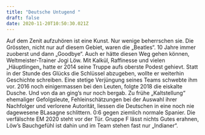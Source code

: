 ```yaml
---
title: "Deutsche Untugend "
draft: false
date: 2020-11-20T10:50:30.021Z
---
```

Auf dem Zenit aufzuhören ist eine Kunst. Nur wenige beherrschen sie. Die Grössten, nicht nur auf diesem Gebiet, waren die „Beatles“. 10 Jahre immer zuoberst und dann „Goodbye“. Auch er hätte diesen Weg gehen können, Weltmeister-Trainer Jogi Löw. Mit Kalkül, Raffinesse und vielen „Häuptlingen„ hatte er 2014 seine Truppe aufs oberste Podest gehievt. Statt in der Stunde des Glücks die Schlüssel abzugeben, wollte er weiterhin Geschichte schreiben. Eine stetige Verjüngung seines Teams schwebte ihm vor. 2016 noch einigermassen bei den Leuten, folgte 2018 die eiskalte Dusche. Und von da an ging’s nur noch bergab. Zu frühe „Kaltstellung“ ehemaliger Gefolgsleute, Fehleinschätzungen bei der Auswahl ihrer Nachfolger und verlorene Autorität, liessen die Deutschen in eine noch nie dagewesene BLasagne schlittern. 0:6 gegen ziemlich normale Spanier. Die verfälschte EM 2020 steht vor der Tür. Gruppe F lässt nichts Gutes erahnen, Löw’s Bauchgefühl ist dahin und im Team stehen fast nur „Indianer“.